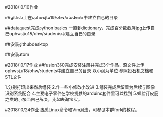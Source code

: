 #2018/10/10作业

##github上在ophwsjtu18/ohw/students中建立自己的目录

##dataquest完成python basics 一直到dictionary，完成百分数截屏jpg上传自己ophwsjtu18/ohw/students中建立自己的目录

##安装githubdesktop 

##安装atom

#2018/10/17作业
##fusion360完成安装注册并完成3个作品，源文件上传ophwsjtu18/ohw/students中建立自己的目录
以小组为单位
参照投石机文档和STL文件

1.分别打印出来然后组装 
2.作一些小修改小改进
3.组装完成后留着为后续与图像识别系统配合
4.主要电子零件在学校提供的arduino套件里可以找到
5.螺丝钉皮筋之类的小东西自己解决，比如去淘宝买。

#2018/10/24作业
熟悉Linux命令和Vim用法，可参见本群fork的教程。

